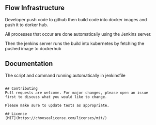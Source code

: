 ## Flow Infrastructure

Developer push code to github then build code into docker images and push it to dorker hub. 

All processes that occur are done automatically using the Jenkins server. 

Then the jenkins server runs the build into kubernetes by fetching the pushed image to dockerhub

## Documentation

The script and command running automatically in jenkinsfile


```

## Contributing
Pull requests are welcome. For major changes, please open an issue first to discuss what you would like to change.

Please make sure to update tests as appropriate.

## License
[MIT](https://choosealicense.com/licenses/mit/)